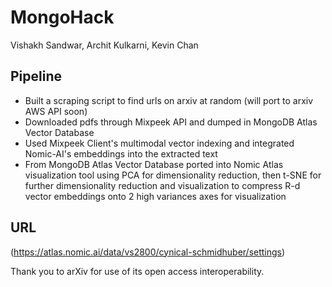 # MongoHack
Vishakh Sandwar, Archit Kulkarni, Kevin Chan

## Pipeline
- Built a scraping script to find urls on arxiv at random (will port to arxiv AWS API soon)
- Downloaded pdfs through Mixpeek API and dumped in MongoDB Atlas Vector Database
- Used Mixpeek Client's multimodal vector indexing and integrated Nomic-AI's embeddings into the extracted text
- From MongoDB Atlas Vector Database ported into Nomic Atlas visualization tool using PCA for dimensionality reduction, then t-SNE for further dimensionality reduction and visualization to compress R-d vector embeddings onto 2 high variances axes for visualization

## URL
(https://atlas.nomic.ai/data/vs2800/cynical-schmidhuber/settings)

Thank you to arXiv for use of its open access interoperability.

